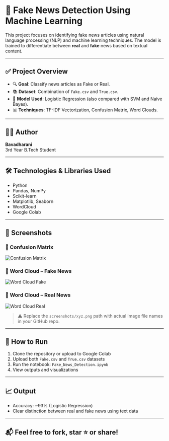 # 📰 Fake News Detection Using Machine Learning

This project focuses on identifying fake news articles using natural language processing (NLP) and machine learning techniques. The model is trained to differentiate between **real** and **fake** news based on textual content.

---

## ✅ Project Overview

- 🔍 **Goal**: Classify news articles as Fake or Real.
- 📚 **Dataset**: Combination of `Fake.csv` and `True.csv`.
- 🧠 **Model Used**: Logistic Regression (also compared with SVM and Naive Bayes).
- 📊 **Techniques**: TF-IDF Vectorization, Confusion Matrix, Word Clouds.

---

## 👩‍💻 Author

**Bavadharani**  
3rd Year B.Tech Student

---

## 🛠️ Technologies & Libraries Used

- Python  
- Pandas, NumPy  
- Scikit-learn  
- Matplotlib, Seaborn  
- WordCloud  
- Google Colab

---

## 📌 Screenshots

### 🔹 Confusion Matrix  
![Confusion Matrix](screenshots/confusion_matrix.png)

### 🔹 Word Cloud – Fake News  
![Word Cloud Fake](screenshots/wordcloud_fake.png)

### 🔹 Word Cloud – Real News  
![Word Cloud Real](screenshots/wordcloud_real.png)

> ⚠️ Replace the `screenshots/xyz.png` path with actual image file names in your GitHub repo.

---

## 🧪 How to Run

1. Clone the repository or upload to Google Colab  
2. Upload both `Fake.csv` and `True.csv` datasets  
3. Run the notebook: `Fake_News_Detection.ipynb`  
4. View outputs and visualizations

---

## 📈 Output

- Accuracy: ~93% (Logistic Regression)  
- Clear distinction between real and fake news using text data

---

## 📬 Feel free to fork, star ⭐ or share!
